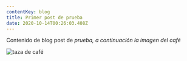 ```yaml
---
contentKey: blog
title: Primer post de prueba
date: 2020-10-14T00:26:03.408Z
---
```

Contenido de blog post de *prueba, a continuación la imagen del café* 

![](/img/cafe.jpeg "taza de café ")